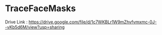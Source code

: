 # TraceFaceMasks

Drive Link : https://drive.google.com/file/d/1c7WKBLr1W9mZhvfvmxmc-0J--vKb5d6M/view?usp=sharing
